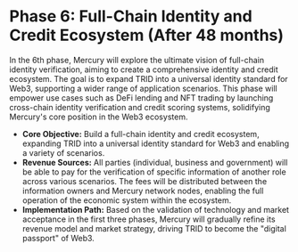 # Phase 6: Full-Chain Identity and Credit Ecosystem (After 48 months)

In the 6th phase, Mercury will explore the ultimate vision of full-chain identity verification, aiming to create a comprehensive identity and credit ecosystem. The goal is to expand TRID into a universal identity standard for Web3, supporting a wider range of application scenarios. This phase will empower use cases such as DeFi lending and NFT trading by launching cross-chain identity verification and credit scoring systems, solidifying Mercury's core position in the Web3 ecosystem.

* **Core Objective:** Build a full-chain identity and credit ecosystem, expanding TRID into a universal identity standard for Web3 and enabling a variety of scenarios.
* **Revenue Sources:** All parties (individual, business and government) will be able to pay for the verification of specific information of another role across various scenarios. The fees will be distributed between the information owners and Mercury network nodes, enabling the full operation of the economic system within the ecosystem.
* **Implementation Path:** Based on the validation of technology and market acceptance in the first three phases, Mercury will gradually refine its revenue model and market strategy, driving TRID to become the "digital passport" of Web3.
